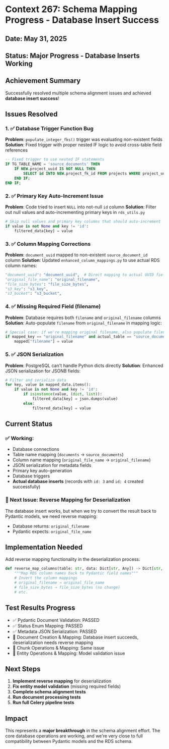 # Context 267: Schema Mapping Progress - Database Insert Success

## Date: May 31, 2025
## Status: Major Progress - Database Inserts Working

## Achievement Summary

Successfully resolved multiple schema alignment issues and achieved **database insert success**!

## Issues Resolved

### 1. ✅ Database Trigger Function Bug
**Problem**: `populate_integer_fks()` trigger was evaluating non-existent fields
**Solution**: Fixed trigger with proper nested IF logic to avoid cross-table field references
```sql
-- Fixed trigger to use nested IF statements
IF TG_TABLE_NAME = 'source_documents' THEN
    IF NEW.project_uuid IS NOT NULL THEN
        SELECT id INTO NEW.project_fk_id FROM projects WHERE project_uuid = NEW.project_uuid;
    END IF;
END IF;
```

### 2. ✅ Primary Key Auto-Increment Issue  
**Problem**: Code tried to insert `NULL` into not-null `id` column
**Solution**: Filter out null values and auto-incrementing primary keys in `rds_utils.py`
```python
# Skip null values and primary key columns that should auto-increment
if value is not None and key != 'id':
    filtered_data[key] = value
```

### 3. ✅ Column Mapping Corrections
**Problem**: `document_uuid` mapped to non-existent `source_document_id` column
**Solution**: Updated `enhanced_column_mappings.py` to use actual RDS column names:
```python
"document_uuid": "document_uuid",  # Direct mapping to actual UUID field
"original_file_name": "original_filename",
"file_size_bytes": "file_size_bytes",
"s3_key": "s3_key",
"s3_bucket": "s3_bucket",
```

### 4. ✅ Missing Required Field (filename)
**Problem**: Database requires both `filename` and `original_filename` columns
**Solution**: Auto-populate `filename` from `original_filename` in mapping logic:
```python
# Special case: if we're mapping original_filename, also populate filename
if mapped_key == "original_filename" and actual_table == "source_documents":
    mapped["filename"] = value
```

### 5. ✅ JSON Serialization
**Problem**: PostgreSQL can't handle Python dicts directly
**Solution**: Enhanced JSON serialization for JSONB fields:
```python
# Filter and serialize data
for key, value in mapped_data.items():
    if value is not None and key != 'id':
        if isinstance(value, (dict, list)):
            filtered_data[key] = json.dumps(value)
        else:
            filtered_data[key] = value
```

## Current Status

### ✅ Working:
- Database connections
- Table name mapping (`documents` → `source_documents`)
- Column name mapping (`original_file_name` → `original_filename`)
- JSON serialization for metadata fields
- Primary key auto-generation
- Database triggers
- **Actual database inserts** (records with `id: 3` and `id: 4` created successfully)

### 🔄 Next Issue: Reverse Mapping for Deserialization
The database insert works, but when we try to convert the result back to Pydantic models, we need reverse mapping:
- Database returns: `original_filename`
- Pydantic expects: `original_file_name`

## Implementation Needed

Add reverse mapping functionality in the deserialization process:
```python
def reverse_map_columns(table: str, data: Dict[str, Any]) -> Dict[str, Any]:
    """Map RDS column names back to Pydantic field names"""
    # Invert the column mappings
    # original_filename → original_file_name
    # file_size_bytes → file_size_bytes (no change)
    # etc.
```

## Test Results Progress

- ✅ Pydantic Document Validation: PASSED
- ✅ Status Enum Mapping: PASSED  
- ✅ Metadata JSON Serialization: PASSED
- 🔄 Document Creation & Mapping: Database insert succeeds, deserialization needs reverse mapping
- 🔄 Chunk Operations & Mapping: Same issue
- 🔄 Entity Operations & Mapping: Model validation issue

## Next Steps

1. **Implement reverse mapping** for deserialization
2. **Fix entity model validation** (missing required fields)
3. **Complete schema alignment tests**
4. **Run document processing tests**
5. **Run full Celery pipeline tests**

## Impact

This represents a **major breakthrough** in the schema alignment effort. The core database operations are working, and we're very close to full compatibility between Pydantic models and the RDS schema.